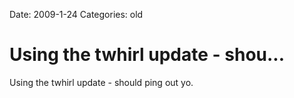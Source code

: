 Date: 2009-1-24
Categories: old

# Using the twhirl update - shou...

Using the twhirl update - should ping out yo.
